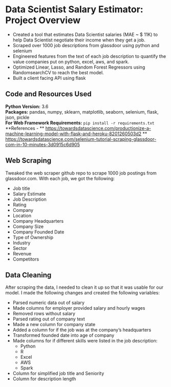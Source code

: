 # Data Scientist Salary Estimator: Project Overview 
* Created a tool that estimates Data Scientist salaries (MAE ~ $ 11K) to help Data Scientist negotiate their income when they get a job.
* Scraped over 1000 job descriptions from glassdoor using python and selenium
* Engineered features from the text of each job description to quantify the value companies put on python, excel, aws, and spark. 
* Optimized Linear, Lasso, and Random Forest Regressors using RandomsearchCV to reach the best model. 
* Built a client facing API using flask 

## Code and Resources Used 
**Python Version:** 3.6  
**Packages:** pandas, numpy, sklearn, matplotlib, seaborn, selenium, flask, json, pickle  
**For Web Framework Requirements:**  ```pip install -r requirements.txt```  
**References - ** https://towardsdatascience.com/productionize-a-machine-learning-model-with-flask-and-heroku-8201260503d2
               ** https://towardsdatascience.com/selenium-tutorial-scraping-glassdoor-com-in-10-minutes-3d0915c6d905  


## Web Scraping
Tweaked the web scraper github repo to scrape 1000 job postings from glassdoor.com. With each job, we got the following:
*	Job title
*	Salary Estimate
*	Job Description
*	Rating
*	Company 
*	Location
*	Company Headquarters 
*	Company Size
*	Company Founded Date
*	Type of Ownership 
*	Industry
*	Sector
*	Revenue
*	Competitors 

## Data Cleaning
After scraping the data, I needed to clean it up so that it was usable for our model. I made the following changes and created the following variables:

*	Parsed numeric data out of salary 
*	Made columns for employer provided salary and hourly wages 
*	Removed rows without salary 
*	Parsed rating out of company text 
*	Made a new column for company state 
*	Added a column for if the job was at the company’s headquarters 
*	Transformed founded date into age of company 
*	Made columns for if different skills were listed in the job description:
    * Python  
    * R  
    * Excel  
    * AWS  
    * Spark 
*	Column for simplified job title and Seniority 
*	Column for description length 

